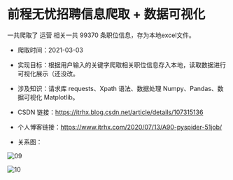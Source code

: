 # 前程无忧招聘信息爬取 + 数据可视化

一共爬取了 运营 相关一共 99370 条职位信息，存为本地excel文件。

- 爬取时间：2021-03-03

- 实现目标：根据用户输入的关键字爬取相关职位信息存入本地，读取数据进行可视化展示（还没改。

- 涉及知识：请求库 requests、Xpath 语法、数据处理 Numpy、Pandas、数据可视化 Matplotlib。

- CSDN 链接：https://itrhx.blog.csdn.net/article/details/107315136

- 个人博客链接：https://www.itrhx.com/2020/07/13/A90-pyspider-51job/


- 关系图：

![09](https://cdn.jsdelivr.net/gh/TRHX/ImageHosting/ITRHX-PIC/A90/09.png)

![10](https://cdn.jsdelivr.net/gh/TRHX/ImageHosting/ITRHX-PIC/A90/10.png)
